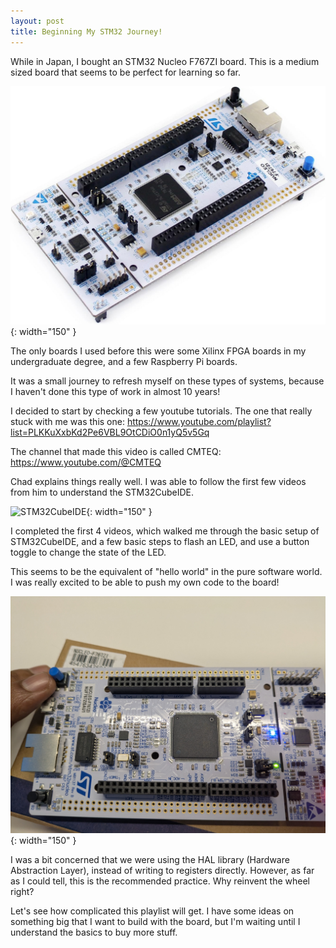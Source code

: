```yaml
---
layout: post
title: Beginning My STM32 Journey!
---
```

    
While in Japan, I bought an STM32 Nucleo F767ZI board. This is a medium sized board that seems to be perfect for learning so far.

![STM32 board](/assets/posts/2025-05-06-beginner_stm32/board.jpg){: width="150" }

The only boards I used before this were some Xilinx FPGA boards in my undergraduate degree, and a few Raspberry Pi boards.

It was a small journey to refresh myself on these types of systems, because I haven't done this type of work in almost 10 years!

I decided to start by checking a few youtube tutorials. The one that really stuck with me was this one:
https://www.youtube.com/playlist?list=PLKKuXxbKd2Pe6VBL9OtCDiO0n1yQ5v5Gq

The channel that made this video is called CMTEQ:
https://www.youtube.com/@CMTEQ

Chad explains things really well. I was able to follow the first few videos from him to understand the STM32CubeIDE.

![STM32CubeIDE](/assets/posts/2025-05-06-beginner_stm32/stm32cubeide.jpg){: width="150" }

I completed the first 4 videos, which walked me through the basic setup of STM32CubeIDE, and a few basic steps to
flash an LED, and use a button toggle to change the state of the LED.

This seems to be the equivalent of "hello world" in the pure software world. I was really excited to be able to push
my own code to the board!

![STM32 board with LED and button](/assets/posts/2025-05-06-beginner_stm32/button_and_led_blinking.jpg){: width="150" }

I was a bit concerned that we were using the HAL library (Hardware Abstraction Layer), instead of writing to registers directly.
However, as far as I could tell, this is the recommended practice. Why reinvent the wheel right?

Let's see how complicated this playlist will get. I have some ideas on something big that I want to build with the board,
but I'm waiting until I understand the basics to buy more stuff.